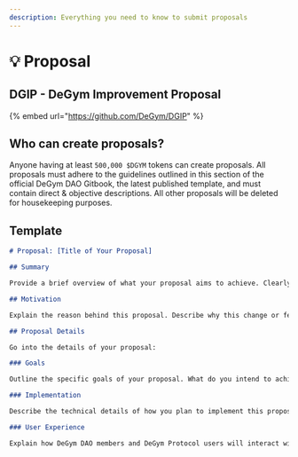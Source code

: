 ```yaml
---
description: Everything you need to know to submit proposals
---
```


# 💡 Proposal

## DGIP - DeGym Improvement Proposal <a href="#template" id="template"></a>

{% embed url="https://github.com/DeGym/DGIP" %}

## **Who can create proposals?** <a href="#template" id="template"></a>

Anyone having at least `500,000 $DGYM` tokens can create proposals. All proposals must adhere to the guidelines outlined in this section of the official DeGym DAO Gitbook, the latest published template, and must contain direct & objective descriptions. All other proposals will be deleted for housekeeping purposes.

## Template

```markdown
# Proposal: [Title of Your Proposal]

## Summary

Provide a brief overview of what your proposal aims to achieve. Clearly state the problem you are addressing or the feature you propose implementing.

## Motivation

Explain the reason behind this proposal. Describe why this change or feature is essential for the DeGym ecosystem. Highlight any potential benefits or improvements it would bring.

## Proposal Details

Go into the details of your proposal:

### Goals

Outline the specific goals of your proposal. What do you intend to achieve by implementing this change or feature?

### Implementation

Describe the technical details of how you plan to implement this proposal. Include any relevant code changes, architecture considerations, and dependencies. Provide a step-by-step explanation if applicable.

### User Experience

Explain how DeGym DAO members and DeGym Protocol users will interact with this proposal. How will it impact their experience? If it's a user-facing feature, consider providing visual mock implementation.
```
